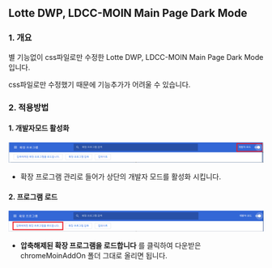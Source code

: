 ## Lotte DWP, LDCC-MOIN Main Page Dark Mode

### 1. 개요

별 기능없이  css파일로만 수정한 Lotte DWP, LDCC-MOIN Main Page Dark Mode 입니다.

css파일로만 수정했기 때문에 기능추가가 어려울 수 있습니다.



### 2. 적용방법

#### 1. 개발자모드 활성화

![1](./description/1.png)

- 확장 프로그램 관리로 들어가 상단의 개발자 모드를 활성화 시킵니다.



#### 2. 프로그램 로드

![2](./description/2.png)

- **압축해제된 확장 프로그램을 로드합니다** 를 클릭하여 다운받은 chromeMoinAddOn 폴더 그대로 올리면 됩니다.
